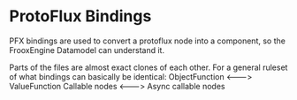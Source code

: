 # ProtoFlux Bindings
PFX bindings are used to convert a protoflux node into a component, so the FrooxEngine Datamodel can understand it.

Parts of the files are almost exact clones of each other. For a general ruleset of what bindings can basically be identical:
ObjectFunction <---> ValueFunction
Callable nodes <---> Async callable nodes